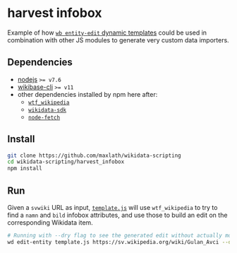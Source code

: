 # harvest infobox

Example of how [`wb entity-edit` dynamic templates](https://github.com/maxlath/wikibase-cli/blob/master/docs/write_operations.md#pass-data-as-a-dynamic-js-function-file-returning-an-object) could be used in combination with other JS modules to generate very custom data importers.


## Dependencies
* [nodejs](https://nodejs.org) `>= v7.6`
* [wikibase-cli](https://github.com/maxlath/wikibase-cli) `>= v11`
* other dependencies installed by npm here after:
  * [`wtf_wikipedia`](https://github.com/spencermountain/wtf_wikipedia)
  * [`wikidata-sdk`](https://github.com/maxlath/wikibase-sdk)
  * [`node-fetch`](https://github.com/bitinn/node-fetch)

## Install
```sh
git clone https://github.com/maxlath/wikidata-scripting
cd wikidata-scripting/harvest_infobox
npm install
```

## Run
Given a `svwiki` URL as input, [`template.js`](https://github.com/maxlath/wikidata-scripting/blob/master/harvest_infobox/template.js) will use `wtf_wikipedia` to try to find a `namn` and `bild` infobox attributes, and use those to build an edit on the corresponding Wikidata item.

```sh
# Running with --dry flag to see the generated edit without actually modifying Wikidata
wd edit-entity template.js https://sv.wikipedia.org/wiki/Gulan_Avci --dry
```
